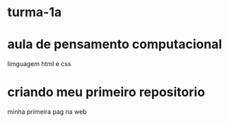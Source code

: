 # turma-1a
# aula de pensamento computacional 
limguagem html e css
# criando meu primeiro repositorio 
minha primeira pag na web
